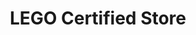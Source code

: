 ---
title: "LEGO Certified Store"
url: /cagayan-de-oro-city/lego-certified-store/
shop: Spielzeug
---